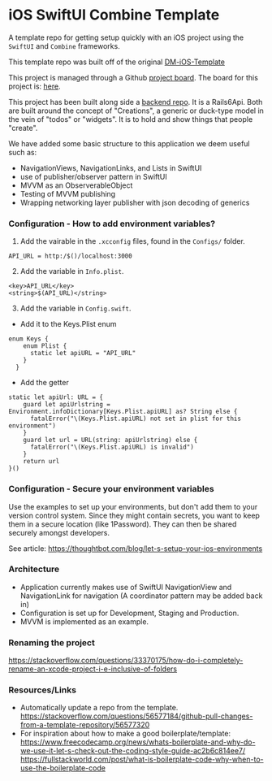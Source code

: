 # iOS SwiftUI Combine Template
A template repo for getting setup quickly with an iOS project using the `SwiftUI` and `Combine` frameworks.

This template repo was built off of the original [DM-iOS-Template](https://github.com/defmethodinc/dm-ios-template)

This project is managed through a Github [project board](https://help.github.com/en/github/managing-your-work-on-github/about-project-boards).
The board for this project is: [here](https://github.com/defmethodinc/dm-ios-swift-ui-combine-template/projects/1).

This project has been built along side a [backend repo](https://github.com/defmethodinc/CreationShelfTemplate). It is a Rails6Api.
Both are built around the concept of "Creations", a generic or duck-type model in the vein of "todos" or "widgets". It is to hold and show things that people "create".

We have added some basic structure to this application we deem useful such as:
 - NavigationViews, NavigationLinks, and Lists in SwiftUI
 - use of publisher/observer pattern in SwiftUI
 - MVVM as an ObserverableObject
 - Testing of MVVM publishing
 - Wrapping networking layer publisher with json decoding of generics

### Configuration - How to add environment variables?

1. Add the vairable in the `.xcconfig` files, found in the `Configs/` folder.
```
API_URL = http:/$()/localhost:3000
```
2. Add the variable in `Info.plist`.
```
<key>API_URL</key>
<string>$(API_URL)</string>
```
3. Add the variable in `Config.swift`.
- Add it to the Keys.Plist enum
```
enum Keys {
    enum Plist {
      static let apiURL = "API_URL"
    }
  }
```
- Add the getter
```
static let apiUrl: URL = {
    guard let apiUrlstring = Environment.infoDictionary[Keys.Plist.apiURL] as? String else {
      fatalError("\(Keys.Plist.apiURL) not set in plist for this environment")
    }
    guard let url = URL(string: apiUrlstring) else {
      fatalError("\(Keys.Plist.apiURL) is invalid")
    }
    return url
}()
```

### Configuration - Secure your environment variables
Use the examples to set up your environments, but don't add them to your version control system.
Since they might contain secrets, you want to keep them in a secure location (like 1Password).
They can then be shared securely amongst developers.

See article: https://thoughtbot.com/blog/let-s-setup-your-ios-environments

### Architecture
- Application currently makes use of SwiftUI NavigationView and NavigationLink for navigation (A coordinator pattern may be added back in)
- Configuration is set up for Development, Staging and Production.
- MVVM is implemented as an example.

### Renaming the project

https://stackoverflow.com/questions/33370175/how-do-i-completely-rename-an-xcode-project-i-e-inclusive-of-folders

### Resources/Links
- Automatically update a repo from the template.
https://stackoverflow.com/questions/56577184/github-pull-changes-from-a-template-repository/56577320
- For inspiration about how to make a good boilerplate/template:
https://www.freecodecamp.org/news/whats-boilerplate-and-why-do-we-use-it-let-s-check-out-the-coding-style-guide-ac2b6c814ee7/
https://fullstackworld.com/post/what-is-boilerplate-code-why-when-to-use-the-boilerplate-code
